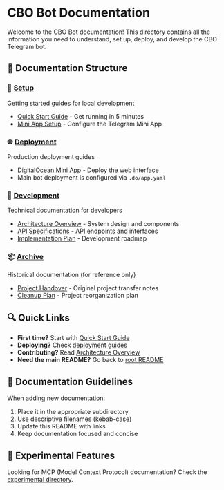 # CBO Bot Documentation

Welcome to the CBO Bot documentation! This directory contains all the information you need to understand, set up, deploy, and develop the CBO Telegram bot.

## 📁 Documentation Structure

### 🚀 [Setup](./setup/)
Getting started guides for local development
- [Quick Start Guide](./setup/quick-start.md) - Get running in 5 minutes
- [Mini App Setup](./setup/mini-app-setup.md) - Configure the Telegram Mini App

### 🌐 [Deployment](./deployment/)
Production deployment guides
- [DigitalOcean Mini App](./deployment/digitalocean-miniapp.md) - Deploy the web interface
- Main bot deployment is configured via `.do/app.yaml`

### 🔧 [Development](./development/)
Technical documentation for developers
- [Architecture Overview](./development/architecture-overview.md) - System design and components
- [API Specifications](./api-specs.md) - API endpoints and interfaces
- [Implementation Plan](./implementation-plan.md) - Development roadmap

### 📦 [Archive](./archive/)
Historical documentation (for reference only)
- [Project Handover](./archive/handover.md) - Original project transfer notes
- [Cleanup Plan](./archive/CLEANUP_PLAN.md) - Project reorganization plan

## 🔍 Quick Links

- **First time?** Start with [Quick Start Guide](./setup/quick-start.md)
- **Deploying?** Check [deployment guides](./deployment/)
- **Contributing?** Read [Architecture Overview](./development/architecture-overview.md)
- **Need the main README?** Go back to [root README](../README.md)

## 📝 Documentation Guidelines

When adding new documentation:
1. Place it in the appropriate subdirectory
2. Use descriptive filenames (kebab-case)
3. Update this README with links
4. Keep documentation focused and concise

## 🧪 Experimental Features

Looking for MCP (Model Context Protocol) documentation? Check the [experimental directory](../experimental/mcp/docs/).